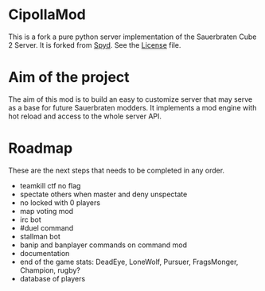 CipollaMod
====

This is a fork a pure python server implementation of the Sauerbraten Cube 2 Server.
It is forked from [Spyd](https://github.com/fdChasm/spyd/). See the [License](LICENSE) file.

# Aim of the project
The aim of this mod is to build an easy to customize server that may serve as a base for future Sauerbraten modders.
It implements a mod engine with hot reload and access to the whole server API.

# Roadmap

These are the next steps that needs to be completed in any order.

- teamkill ctf no flag
- spectate others when master and deny unspectate
- no locked with 0 players
- map voting mod
- irc bot
- #duel command
- stallman bot
- banip and banplayer commands on command mod
- documentation
- end of the game stats: DeadEye, LoneWolf, Pursuer, FragsMonger, Champion, rugby?
- database of players
